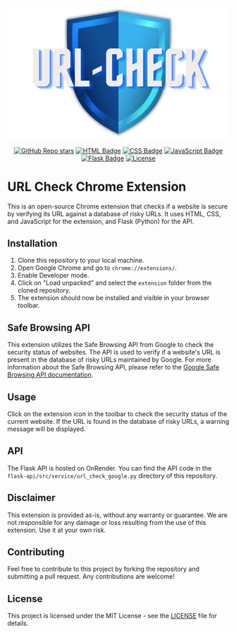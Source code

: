 <p align="center">
  <img src="https://github.com/PhiCodeSoftwares/images-container/blob/main/banner-logo-large.png" alt="Logo">
</p>

<div align="center">
  <a href="https://github.com/mfts/papermark/stargazers"><img alt="GitHub Repo stars" src="https://img.shields.io/github/stars/PhiCodeSoftwares/url-check"></a>
  <a href="https://developer.mozilla.org/en-US/docs/Web/Guide/HTML/HTML5"><img src="https://img.shields.io/badge/HTML-5-orange?style=flat&logo=html5&logoColor=white" alt="HTML Badge"></a>
  <a href="https://developer.mozilla.org/en-US/docs/Web/CSS"><img src="https://img.shields.io/badge/CSS-3-blue?style=flat&logo=css3&logoColor=white" alt="CSS Badge"></a>
  <a href="https://developer.mozilla.org/en-US/docs/Web/JavaScript"><img src="https://img.shields.io/badge/JavaScript-ES6-yellow?style=flat&logo=javascript&logoColor=white" alt="JavaScript Badge"></a>
  <a href="https://flask.palletsprojects.com/en/2.0.x/"><img src="https://img.shields.io/badge/Flask-2.0-black?style=flat&logo=flask&logoColor=white" alt="Flask Badge"></a>
  <a href="https://github.com/mfts/papermark/blob/main/LICENSE"><img alt="License" src="https://img.shields.io/badge/license-MIT-blue"></a>
</div>

# URL Check Chrome Extension

This is an open-source Chrome extension that checks if a website is secure by verifying its URL against a database of risky URLs. It uses HTML, CSS, and JavaScript for the extension, and Flask (Python) for the API.

## Installation

1. Clone this repository to your local machine.
2. Open Google Chrome and go to `chrome://extensions/`.
3. Enable Developer mode.
4. Click on "Load unpacked" and select the `extension` folder from the cloned repository.
5. The extension should now be installed and visible in your browser toolbar.

## Safe Browsing API

This extension utilizes the Safe Browsing API from Google to check the security status of websites. The API is used to verify if a website's URL is present in the database of risky URLs maintained by Google. For more information about the Safe Browsing API, please refer to the [Google Safe Browsing API documentation](https://developers.google.com/safe-browsing).


## Usage

Click on the extension icon in the toolbar to check the security status of the current website. If the URL is found in the database of risky URLs, a warning message will be displayed.

## API

The Flask API is hosted on OnRender. You can find the API code in the `flask-api/src/service/url_check_google.py` directory of this repository. 

## Disclaimer

This extension is provided as-is, without any warranty or guarantee. We are not responsible for any damage or loss resulting from the use of this extension. Use it at your own risk.

## Contributing

Feel free to contribute to this project by forking the repository and submitting a pull request. Any contributions are welcome!

## License

This project is licensed under the MIT License - see the [LICENSE](LICENSE) file for details.
